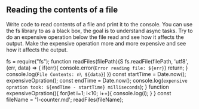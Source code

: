 ## Reading the contents of a file

Write code to read contents of a file and print it to the console. 
You can use the fs library to as a black box, the goal is to understand async tasks. 
Try to do an expensive operation below the file read and see how it affects the output. 
Make the expensive operation more and more expensive and see how it affects the output. 

fs = require("fs");
function readFiles(filePath){S
    fs.readFile(filePath, 'utf8', (err, data) => {
        if(err){
            console.error(`Error reading file: ${err}`)
            return;
        }
        console.log(`File Contents: n\ ${data}`)
    })
    const startTime = Date.now();
    expensiveOpration();
    const endTime = Date.now();
    console.log(`expensive opration took: ${endTime - startTime} milliseconds`);
}
function expensiveOpration(){
    for(let i=1; i<10; i++){
    console.log(i);
    }
}
const fileName = '1-counter.md';
readFiles(fileName);